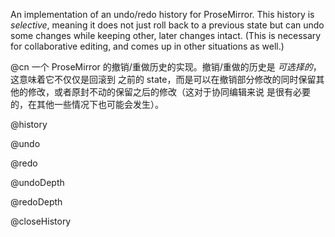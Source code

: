 An implementation of an undo/redo history for ProseMirror. This
history is _selective_, meaning it does not just roll back to a
previous state but can undo some changes while keeping other, later
changes intact. (This is necessary for collaborative editing, and
comes up in other situations as well.)

@cn 一个 ProseMirror 的撤销/重做历史的实现。撤销/重做的历史是 _可选择的_，这意味着它不仅仅是回滚到
之前的 state，而是可以在撤销部分修改的同时保留其他的修改，或者原封不动的保留之后的修改（这对于协同编辑来说
是很有必要的，在其他一些情况下也可能会发生）。

@history

@undo

@redo

@undoDepth

@redoDepth

@closeHistory
